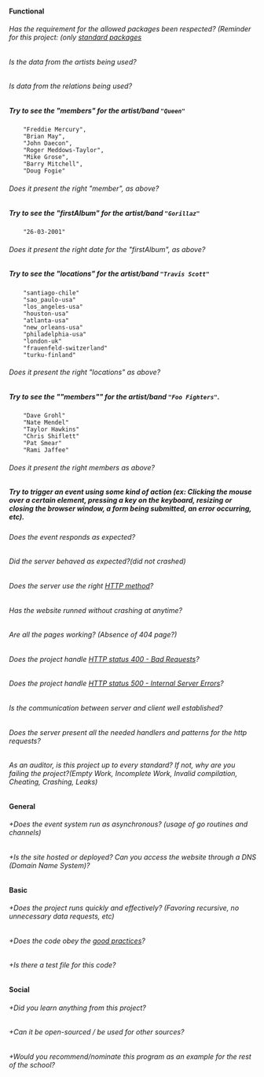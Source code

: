 #### Functional

###### Has the requirement for the allowed packages been respected? (Reminder for this project: (only [standard packages](https://golang.org/pkg/)

###### Is the data from the artists being used?

###### Is data from the relations being used?

##### Try to see the "members" for the artist/band `"Queen"`

```
    "Freddie Mercury",
    "Brian May",
    "John Daecon",
    "Roger Meddows-Taylor",
    "Mike Grose",
    "Barry Mitchell",
    "Doug Fogie"
```

###### Does it present the right "member", as above?

##### Try to see the "firstAlbum" for the artist/band `"Gorillaz"`

```
    "26-03-2001"
```

###### Does it present the right date for the "firstAlbum", as above?

##### Try to see the "locations" for the artist/band `"Travis Scott"`

```
    "santiago-chile"
    "sao_paulo-usa"
    "los_angeles-usa"
    "houston-usa"
    "atlanta-usa"
    "new_orleans-usa"
    "philadelphia-usa"
    "london-uk"
    "frauenfeld-switzerland"
    "turku-finland"
```

###### Does it present the right "locations" as above?

##### Try to see the ""members"" for the artist/band `"Foo Fighters"`.

```
    "Dave Grohl"
    "Nate Mendel"
    "Taylor Hawkins"
    "Chris Shiflett"
    "Pat Smear"
    "Rami Jaffee"
```

###### Does it present the right members as above?

##### Try to trigger an event using some kind of action (ex: Clicking the mouse over a certain element, pressing a key on the keyboard, resizing or closing the browser window, a form being submitted, an error occurring, etc).

###### Does the event responds as expected?

###### Did the server behaved as expected?(did not crashed)

###### Does the server use the right [HTTP method](https://developer.mozilla.org/en-US/docs/Web/HTTP/Methods)?

###### Has the website runned without crashing at anytime?

###### Are all the pages working? (Absence of 404 page?)

###### Does the project handle [HTTP status 400 - Bad Requests](https://kinsta.com/knowledgebase/400-bad-request/#causes)?

###### Does the project handle [HTTP status 500 - Internal Server Errors](https://www.restapitutorial.com/httpstatuscodes.html)?

###### Is the communication between server and client well established?

###### Does the server present all the needed handlers and patterns for the http requests?

###### As an auditor, is this project up to every standard? If not, why are you failing the project?(Empty Work, Incomplete Work, Invalid compilation, Cheating, Crashing, Leaks)

#### General

###### +Does the event system run as asynchronous? (usage of go routines and channels)

###### +Is the site hosted or deployed? Can you access the website through a DNS (Domain Name System)?

#### Basic

###### +Does the project runs quickly and effectively? (Favoring recursive, no unnecessary data requests, etc)

###### +Does the code obey the [good practices](https://public.01-edu.org/subjects/good-practices.en)?

###### +Is there a test file for this code?

#### Social

###### +Did you learn anything from this project?

###### +Can it be open-sourced / be used for other sources?

###### +Would you recommend/nominate this program as an example for the rest of the school?

